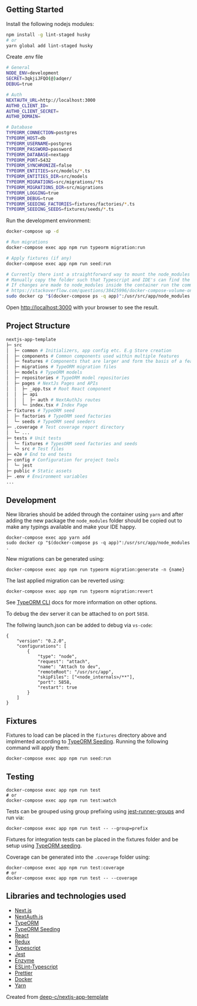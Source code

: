 ## Getting Started

Install the following nodejs modules:

```bash
npm install -g lint-staged husky
# or
yarn global add lint-staged husky
```

Create .env file

```bash
# General
NODE_ENV=development
SECRET=3qkjiJFQO(@)adqer/
DEBUG=true

# Auth
NEXTAUTH_URL=http://localhost:3000
AUTH0_CLIENT_ID=
AUTH0_CLIENT_SECRET=
AUTH0_DOMAIN=

# Database
TYPEORM_CONNECTION=postgres
TYPEORM_HOST=db
TYPEORM_USERNAME=postgres
TYPEORM_PASSWORD=password
TYPEORM_DATABASE=nextapp
TYPEORM_PORT=5432
TYPEORM_SYNCHRONIZE=false
TYPEORM_ENTITIES=src/models/*.ts
TYPEORM_ENTITIES_DIR=src/models
TYPEORM_MIGRATIONS=src/migrations/*ts
TYPEORM_MIGRATIONS_DIR=src/migrations
TYPEORM_LOGGING=true
TYPEORM_DEBUG=true
TYPEORM_SEEDING_FACTORIES=fixtures/factories/*.ts
TYPEORM_SEEDING_SEEDS=fixtures/seeds/*.ts
```

Run the development environment:

```bash
docker-compose up -d

# Run migrations
docker-compose exec app npm run typeorm migration:run

# Apply fixtures (if any)
docker-compose exec app npm run seed:run

# Currently there isnt a straightforward way to mount the node_modules folder on the host
# Manually copy the folder such that Typescript and IDE's can find the type declarations
# If changes are made to node_modules inside the container run the command again.
# https://stackoverflow.com/questions/38425996/docker-compose-volume-on-node-modules-but-is-empty
sudo docker cp "$(docker-compose ps -q app)":/usr/src/app/node_modules .
```

Open [http://localhost:3000](http://localhost:3000) with your browser to see the result.

## Project Structure

```bash
nextjs-app-template
├─ src
│  ├─ common # Initializers, app config etc. E.g Store creation
│  ├─ components # Common components used within multiple features
│  ├─ features # Components that are larger and form the basis of a feature
│  ├─ migrations # TypeORM migration files
│  ├─ models # TypeORM models
│  ├─ repositories # TypeORM model repositories
│  ├─ pages # NextJs Pages and APIs
│  │  ├─ _app.tsx # Root React component
│  │  ├─ api
│  │  │  ├─ auth # NextAuthJs routes
│  │  └─ index.tsx # Index Page
├─ fixtures # TypeORM seed
│  ├─ factories # TypeORM seed factories
│  └─ seeds # TypeORM seed seeders
├─ .coverage # Test coverage report directory
│  └─ ...
├─ tests # Unit tests
│  └─ fixtures # TypesORM seed factories and seeds
│  └─ src # Test files
├─ e2e # End to end tests
├─ config # Configuration for project tools
│  └─ jest
├─ public # Static assets
├─ .env # Environment variables
...
```

## Development

New libraries should be added through the container using `yarn` and after adding the new package the `node_modules` folder should be copied out to make any typings available and make your IDE happy.

```
docker-compose exec app yarn add
sudo docker cp "$(docker-compose ps -q app)":/usr/src/app/node_modules .
```

New migrations can be generated using:

```
docker-compose exec app npm run typeorm migration:generate -n {name}
```

The last applied migration can be reverted using:

```
docker-compose exec app npm run typeorm migration:revert
```

See [TypeORM CLI](https://typeorm.io/#/using-cli) docs for more information on other options.

To debug the dev server it can be attached to on port `5858`.

The follwing launch.json can be added to debug via `vs-code`:

```
{
    "version": "0.2.0",
    "configurations": [
        {
            "type": "node",
            "request": "attach",
            "name": "Attach to dev",
            "remoteRoot": "/usr/src/app",
            "skipFiles": ["<node_internals>/**"],
            "port": 5858,
            "restart": true
        }
    ]
}
```

## Fixtures

Fixtures to load can be placed in the `fixtures` directory above and implmented according to [TypeORM Seeding](https://github.com/w3tecch/typeorm-seeding#-table-of-contents). Running the following command will apply them:

```
docker-compose exec app npm run seed:run
```

## Testing

```
docker-compose exec app npm run test
# or
docker-compose exec app npm run test:watch
```

Tests can be grouped using group prefixing using [jest-runner-groups](https://github.com/eugene-manuilov/jest-runner-groups) and run via:

```
docker-compose exec app npm run test -- --group=prefix
```

Fixtures for integration tests can be placed in the fixtures folder and be setup using [TypeORM seeding](https://github.com/w3tecch/typeorm-seeding#-seeding-data-in-testing).

Coverage can be generated into the `.coverage` folder using:

```
docker-compose exec app npm run test:coverage
# or
docker-compose exec app npm run test -- --coverage
```

## Libraries and technologies used

-   [Next.js](https://nextjs.org/docs)
-   [NextAuth.js](https://github.com/nextauthjs/next-auth)
-   [TypeORM](https://typeorm.io/#/)
-   [TypeORM Seeding](https://github.com/w3tecch/typeorm-seeding)
-   [React](https://reactjs.org/docs/getting-started.html)
-   [Redux](https://redux-toolkit.js.org/introduction/quick-start)
-   [Typescript](https://www.typescriptlang.org/docs/home.html)
-   [Jest](https://jestjs.io/docs/en/getting-started.html)
-   [Enzyme](https://enzymejs.github.io/enzyme/)
-   [ESLint-Typescript](https://github.com/typescript-eslint/typescript-eslint)
-   [Prettier](https://prettier.io/docs/en/index.html)
-   [Docker](https://docs.docker.com/reference/)
-   [Yarn](https://classic.yarnpkg.com/en/docs/)

Created from [deep-c/nextjs-app-template](https://github.com/deep-c/nextjs-app-template)

